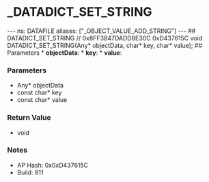 # _DATADICT_SET_STRING

--- ns: DATAFILE aliases: ["_OBJECT_VALUE_ADD_STRING"] --- ## DATADICT_SET_STRING  // 0x8FF3847DADD8E30C 0xD437615C void DATADICT_SET_STRING(Any* objectData, char* key, char* value);   ## Parameters * **objectData**: * **key**: * **value**:

### Parameters
* Any* objectData
* const char* key
* const char* value

### Return Value
* void

### Notes
* AP Hash: 0x0xD437615C
* Build: 811

